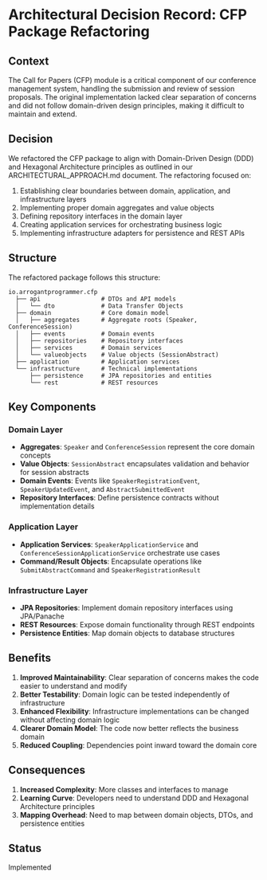 # Architectural Decision Record: CFP Package Refactoring

## Context

The Call for Papers (CFP) module is a critical component of our conference management system, handling the submission and review of session proposals. The original implementation lacked clear separation of concerns and did not follow domain-driven design principles, making it difficult to maintain and extend.

## Decision

We refactored the CFP package to align with Domain-Driven Design (DDD) and Hexagonal Architecture principles as outlined in our ARCHITECTURAL_APPROACH.md document. The refactoring focused on:

1. Establishing clear boundaries between domain, application, and infrastructure layers
2. Implementing proper domain aggregates and value objects
3. Defining repository interfaces in the domain layer
4. Creating application services for orchestrating business logic
5. Implementing infrastructure adapters for persistence and REST APIs

## Structure

The refactored package follows this structure:

```
io.arrogantprogrammer.cfp
  ├── api                 # DTOs and API models
  │   └── dto             # Data Transfer Objects
  ├── domain              # Core domain model
  │   ├── aggregates      # Aggregate roots (Speaker, ConferenceSession)
  │   ├── events          # Domain events
  │   ├── repositories    # Repository interfaces
  │   ├── services        # Domain services
  │   └── valueobjects    # Value objects (SessionAbstract)
  ├── application         # Application services
  └── infrastructure      # Technical implementations
      ├── persistence     # JPA repositories and entities
      └── rest            # REST resources
```

## Key Components

### Domain Layer

- **Aggregates**: `Speaker` and `ConferenceSession` represent the core domain concepts
- **Value Objects**: `SessionAbstract` encapsulates validation and behavior for session abstracts
- **Domain Events**: Events like `SpeakerRegistrationEvent`, `SpeakerUpdatedEvent`, and `AbstractSubmittedEvent`
- **Repository Interfaces**: Define persistence contracts without implementation details

### Application Layer

- **Application Services**: `SpeakerApplicationService` and `ConferenceSessionApplicationService` orchestrate use cases
- **Command/Result Objects**: Encapsulate operations like `SubmitAbstractCommand` and `SpeakerRegistrationResult`

### Infrastructure Layer

- **JPA Repositories**: Implement domain repository interfaces using JPA/Panache
- **REST Resources**: Expose domain functionality through REST endpoints
- **Persistence Entities**: Map domain objects to database structures

## Benefits

1. **Improved Maintainability**: Clear separation of concerns makes the code easier to understand and modify
2. **Better Testability**: Domain logic can be tested independently of infrastructure
3. **Enhanced Flexibility**: Infrastructure implementations can be changed without affecting domain logic
4. **Clearer Domain Model**: The code now better reflects the business domain
5. **Reduced Coupling**: Dependencies point inward toward the domain core

## Consequences

1. **Increased Complexity**: More classes and interfaces to manage
2. **Learning Curve**: Developers need to understand DDD and Hexagonal Architecture principles
3. **Mapping Overhead**: Need to map between domain objects, DTOs, and persistence entities

## Status

Implemented
